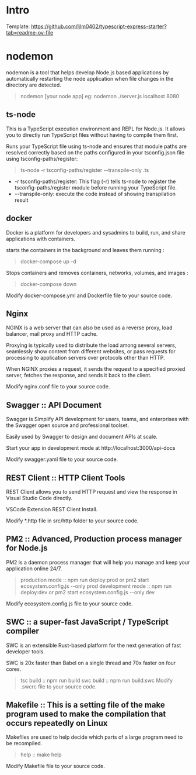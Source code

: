 # Intro
Template: https://github.com/ljlm0402/typescript-express-starter?tab=readme-ov-file

# nodemon
nodemon is a tool that helps develop Node.js based applications by automatically restarting the node application when file changes in the directory are detected.
>nodemon [your node app]
eg:
>nodemon ./server.js localhost 8080

## ts-node
This is a TypeScript execution environment and REPL for Node.js. It allows you to directly run TypeScript files without having to compile them first.

Runs your TypeScript file using ts-node and ensures that module paths are resolved correctly based on the paths configured in your tsconfig.json file using tsconfig-paths/register:
>ts-node -r tsconfig-paths/register --transpile-only <your-index-file>.ts
- -r tsconfig-paths/register: This flag (-r) tells ts-node to register the tsconfig-paths/register module before running your TypeScript file.
- --transpile-only: execute the code instead of showing transpilation result 

## docker
Docker is a platform for developers and sysadmins to build, run, and share applications with containers.

starts the containers in the background and leaves them running :
>docker-compose up -d

Stops containers and removes containers, networks, volumes, and images : 
>docker-compose down

Modify docker-compose.yml and Dockerfile file to your source code.

## Nginx
NGINX is a web server that can also be used as a reverse proxy, load balancer, mail proxy and HTTP cache.

Proxying is typically used to distribute the load among several servers, seamlessly show content from different websites, or pass requests for processing to application servers over protocols other than HTTP.

When NGINX proxies a request, it sends the request to a specified proxied server, fetches the response, and sends it back to the client.

Modify nginx.conf file to your source code.

## Swagger :: API Document
Swagger is Simplify API development for users, teams, and enterprises with the Swagger open source and professional toolset.

Easily used by Swagger to design and document APIs at scale.

Start your app in development mode at http://localhost:3000/api-docs

Modify swagger.yaml file to your source code.

##  REST Client :: HTTP Client Tools
REST Client allows you to send HTTP request and view the response in Visual Studio Code directly.

VSCode Extension REST Client Install.

Modify *.http file in src/http folder to your source code.

## PM2 :: Advanced, Production process manager for Node.js
PM2 is a daemon process manager that will help you manage and keep your application online 24/7.

>production mode :: npm run deploy:prod or pm2 start ecosystem.config.js --only prod
>development mode :: npm run deploy:dev or pm2 start ecosystem.config.js --only dev

Modify ecosystem.config.js file to your source code.

## SWC :: a super-fast JavaScript / TypeScript compiler
SWC is an extensible Rust-based platform for the next generation of fast developer tools.

SWC is 20x faster than Babel on a single thread and 70x faster on four cores.

>tsc build :: npm run build
>swc build :: npm run build:swc
Modify .swcrc file to your source code.

## Makefile :: This is a setting file of the make program used to make the compilation that occurs repeatedly on Linux
Makefiles are used to help decide which parts of a large program need to be recompiled.

>help :: make help

Modify Makefile file to your source code.

